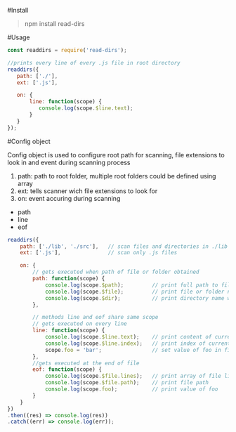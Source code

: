 #Install

> npm install read-dirs



#Usage

```javascript
const readdirs = require('read-dirs');

//prints every line of every .js file in root directory
readdirs({
   path: ['./'],
   ext: ['.js'],

   on: {
       line: function(scope) {
          console.log(scope.$line.text);
       }
   }
});
```



#Config object

Config object is used to configure root path for scanning, file extensions to look in
and event during scanning process

1. path: path to root folder, multiple root folders could be defined using array
2. ext: tells scanner wich file extensions to look for
3. on: event accuring during scanning
  * path
  * line
  * eof

```javascript
readdirs({
    path: ['./lib', './src'],   // scan files and directories in ./lib and ./src
    ext: ['.js'],               // scan only .js files

    on: {
        // gets executed when path of file or folder obtained
        path: function(scope) {
            console.log(scope.$path);         // print full path to file or folder
            console.log(scope.$file);         // print file or folder name
            console.log(scope.$dir);          // print directory name witch contains file or directory
        },

        // methods line and eof share same scope
        // gets executed on every line
        line: function(scope) {
            console.log(scope.$line.text);    // print content of current line
            console.log(scope.$line.index);   // print index of current line
            scope.foo = 'bar';                // set value of foo in file scope
        },
        //gets executed at the end of file
        eof: function(scope) {
            console.log(scope.$file.lines);   // print array of file lines
            console.log(scope.$file.path);    // print file path
            console.log(scope.foo);           // print value of foo
        }
    }
})
.then((res) => console.log(res))
.catch((err) => console.log(err));
```
